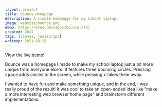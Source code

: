 ```yaml
---
layout: project
title: Bounce Homepage
description: A simple homepage for my school laptop.
image: website/bounce.png
demo: https://breq.dev/apps/bounce.html
created: 2017
tags: [canvas, javascript]
writeup: 2021-08-26
---
```


<div className="text-center my-4 text-2xl">View the <a href="https://breq.dev/apps/bounce.html">live demo</a>!</div>

Bounce was a homepage I made to make my school laptop just a bit more unique from everyone else's. It features three bouncing circles. Pressing <kbd>space</kbd> adds circles to the screen, while pressing <kbd>c</kbd> takes them away.

I wanted to have fun and make something unique, and in the end, I was really proud of the result! It was cool to take an open-ended idea like "make a more interesting web browser home page" and brainstorm different implementations.
